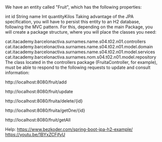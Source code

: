 We have an entity called "Fruit", which has the following properties:

int id
String name
Int quantityKilos
Taking advantage of the JPA specification, you will have to persist this entity to an H2 database, following the MVC pattern. For this, depending on the main Package, you will create a package structure, where you will place the classes you need:

cat.itacademy.barcelonactiva.surnames.name.s04.t02.n01.controllers
cat.itacademy.barcelonactiva.surnames.name.s04.t02.n01.model.domain
cat.itacademy.barcelonactiva.surnames.name.s04.t02.n01.model.services
cat.itacademy.barcelonactiva.surnames.nom.s04.t02.n01.model.repository
The class located in the controllers package (FruitaController, for example), must be able to respond to the following requests to update and consult information:

http://localhost:8080/fruit/add

http://localhost:8080/fruit/update

http://localhost:8080/fruita/delete/{id}

http://localhost:8080/fruita/getOne/{id}

http://localhost:8080/fruit/getAll

Help:
https://www.bezkoder.com/spring-boot-jpa-h2-example/
https://youtu.be/1BYxZCFjfyU
